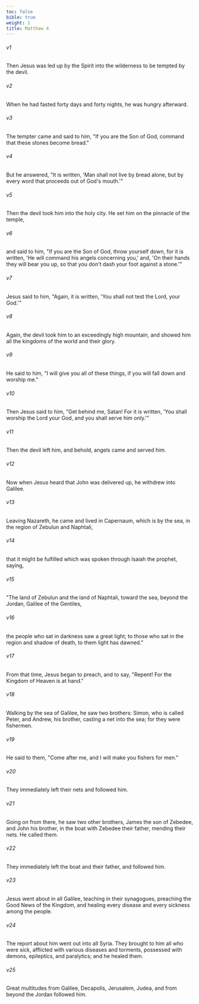 ```yaml
---
toc: false
bible: true
weight: 1
title: Matthew 4
---
```




###### v1 
Then Jesus was led up by the Spirit into the wilderness to be tempted by the devil. 

###### v2 
When he had fasted forty days and forty nights, he was hungry afterward. 

###### v3 
The tempter came and said to him, "If you are the Son of God, command that these stones become bread." 

###### v4 
But he answered, "It is written, 'Man shall not live by bread alone, but by every word that proceeds out of God's mouth.'" 

###### v5 
Then the devil took him into the holy city. He set him on the pinnacle of the temple, 

###### v6 
and said to him, "If you are the Son of God, throw yourself down, for it is written, 'He will command his angels concerning you,' and, 'On their hands they will bear you up, so that you don't dash your foot against a stone.'" 

###### v7 
Jesus said to him, "Again, it is written, 'You shall not test the Lord, your God.'" 

###### v8 
Again, the devil took him to an exceedingly high mountain, and showed him all the kingdoms of the world and their glory. 

###### v9 
He said to him, "I will give you all of these things, if you will fall down and worship me." 

###### v10 
Then Jesus said to him, "Get behind me, Satan! For it is written, 'You shall worship the Lord your God, and you shall serve him only.'" 

###### v11 
Then the devil left him, and behold, angels came and served him. 

###### v12 
Now when Jesus heard that John was delivered up, he withdrew into Galilee. 

###### v13 
Leaving Nazareth, he came and lived in Capernaum, which is by the sea, in the region of Zebulun and Naphtali, 

###### v14 
that it might be fulfilled which was spoken through Isaiah the prophet, saying, 

###### v15 
"The land of Zebulun and the land of Naphtali, toward the sea, beyond the Jordan, Galilee of the Gentiles, 

###### v16 
the people who sat in darkness saw a great light; to those who sat in the region and shadow of death, to them light has dawned." 

###### v17 
From that time, Jesus began to preach, and to say, "Repent! For the Kingdom of Heaven is at hand." 

###### v18 
Walking by the sea of Galilee, he saw two brothers: Simon, who is called Peter, and Andrew, his brother, casting a net into the sea; for they were fishermen. 

###### v19 
He said to them, "Come after me, and I will make you fishers for men." 

###### v20 
They immediately left their nets and followed him. 

###### v21 
Going on from there, he saw two other brothers, James the son of Zebedee, and John his brother, in the boat with Zebedee their father, mending their nets. He called them. 

###### v22 
They immediately left the boat and their father, and followed him. 

###### v23 
Jesus went about in all Galilee, teaching in their synagogues, preaching the Good News of the Kingdom, and healing every disease and every sickness among the people. 

###### v24 
The report about him went out into all Syria. They brought to him all who were sick, afflicted with various diseases and torments, possessed with demons, epileptics, and paralytics; and he healed them. 

###### v25 
Great multitudes from Galilee, Decapolis, Jerusalem, Judea, and from beyond the Jordan followed him.
